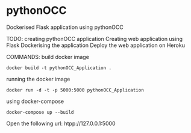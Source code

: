 # pythonOCC

Dockerised Flask application using pythonOCC 


TODO:
creating pythonOCC application
Creating web application using Flask
Dockerising the application
Deploy the web application on Heroku


COMMANDS:
build docker image
```
docker build -t pythonOCC_Application .
```

running the docker image
```
docker run -d -t -p 5000:5000 pythonOCC_Application
```

using docker-compose
```
docker-compose up --build
```

Open the following url: htpp://127.0.0.1:5000